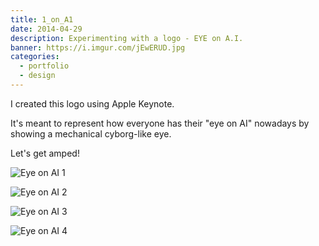 ```yaml
---
title: 1_on_A1
date: 2014-04-29
description: Experimenting with a logo - EYE on A.I.
banner: https://i.imgur.com/jEwERUD.jpg
categories:
  - portfolio
  - design
---
```


I created this logo using Apple Keynote.

It's meant to represent how everyone has their "eye on AI" nowadays by showing a mechanical cyborg-like eye.

Let's get amped!

![Eye on AI 1](https://i.imgur.com/blH4Sf2.jpg)

![Eye on AI 2](https://i.imgur.com/HsH0CCb.jpg)

![Eye on AI 3](https://i.imgur.com/UbLcKAQ.jpg)

![Eye on AI 4](https://i.imgur.com/jEwERUD.jpg)
